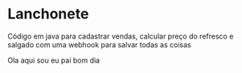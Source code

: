 # Lanchonete

Código em java para cadastrar vendas, calcular preço do refresco e salgado com uma webhook para salvar todas as coisas

Ola aqui sou eu pai
bom dia

